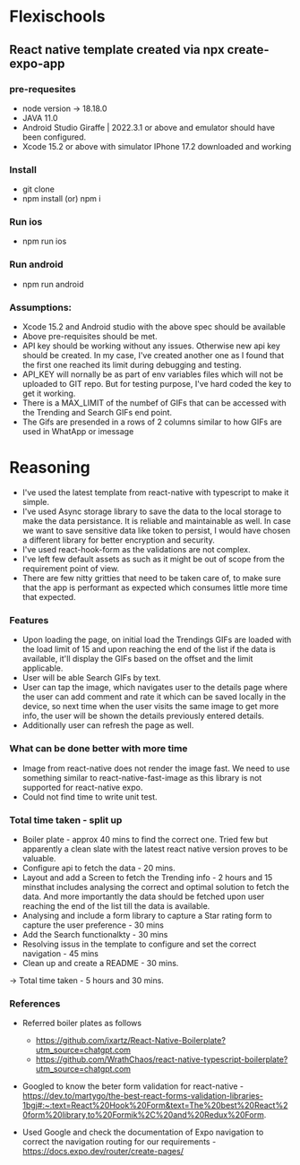 # Flexischools

## React native template created via npx create-expo-app

### pre-requesites
- node version -> 18.18.0
- JAVA 11.0
- Android Studio Giraffe | 2022.3.1 or above and emulator should have been configured.
- Xcode 15.2 or above with simulator IPhone 17.2 downloaded and working

### Install
- git clone <Repo>
- npm install (or) npm i

### Run ios
- npm run ios

### Run android
- npm run android

### Assumptions:

- Xcode 15.2 and Android studio with the above spec should be available
- Above pre-requisites should be met.
- API key should be working without any issues. Otherwise new api key should be created. In my case, I've created another one as I found that the first one reached its limit during debugging and testing.
- API_KEY will nornally be as part of env variables files which will not be uploaded to GIT repo.  But for testing purpose, I've hard coded the key to get it working.
- There is a MAX_LIMIT of the numbef of GIFs that can be accessed with the Trending and Search GIFs end point.
- The Gifs are presended in a rows of 2 columns similar to how GIFs are used in WhatApp or imessage


# Reasoning
- I've used the latest template from react-native with typescript to make it simple.
- I've used Async storage library to save the data to the local storage to make the data persistance. It is reliable and maintainable as well. In case we want to save sensitive data like token to persist, I would have chosen a different library for better encryption and security.
- I've used react-hook-form as the validations are not complex.
- I've left few default assets as such as it might be out of scope from the requirement point of view.
- There are few nitty gritties that need to be taken care of, to make sure that the app is performant as expected which consumes little more time that expected.


### Features
- Upon loading the page, on initial load the Trendings GIFs are loaded with the load limit of 15 and upon reaching the end of the list if the data is available, it'll display the GIFs based on the offset and the limit applicable.
- User will be able Search GIFs by text.
- User can tap the image, which navigates user to the details page where the user can add comment and rate it which can be saved locally in the device, so next time when the user visits the same image to get more info, the user will be shown the details previously entered details.
- Additionally user can refresh the page as well.

### What can be done better with more time
- Image from react-native does not render the image fast. We need to use something similar to react-native-fast-image as this library is not supported for react-native expo.
- Could not find time to write unit test.

### Total time taken - split up
- Boiler plate - approx 40 mins to find the correct one. Tried few but apparently a clean slate with the latest react native version proves to be valuable.
- Configure api to fetch the data - 20 mins.
- Layout and add a Screen to fetch the Trending info - 2 hours and 15 minsthat includes analysing the correct and optimal solution to fetch the data. And more importantly the data should be fetched upon user reaching the end of the list till the data is available.
- Analysing and include a form library to capture a Star rating form to capture the user preference - 30 mins
- Add the Search functionalkty - 30 mins
- Resolving issus in the template to configure and set the correct navigation - 45 mins
- Clean up and create a README - 30 mins.


-> Total time taken - 5 hours and 30 mins.

### References
 - Referred boiler plates as follows
    - https://github.com/ixartz/React-Native-Boilerplate?utm_source=chatgpt.com 
    - https://github.com/WrathChaos/react-native-typescript-boilerplate?utm_source=chatgpt.com

- Googled to know the beter form validation for react-native - https://dev.to/martygo/the-best-react-forms-validation-libraries-1bgj#:~:text=React%20Hook%20Form&text=The%20best%20React%20form%20library,to%20Formik%2C%20and%20Redux%20Form.

 - Used Google and check the documentation of Expo navigation to correct the navigation routing for our requirements - https://docs.expo.dev/router/create-pages/
 